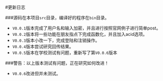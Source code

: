 #更新日志

###源码在本项目`src`目录，编译好的程序在`bin`目录。
- `V0.0.1`版本完成了用户名和输入加密，并且进行按照官网例子进行简单post。
- `V0.0.2`版本将一些功能在朋友指点下完成函数化，并且加入acid选项。
- `V0.0.3`版本小改一下，完成登陆和注销操作。
- `V0.0.4`版本尝试研究回传结果。
- `V0.0.5`版本在学校测试有问题，重新写了第`V0.0.6`版本

###警告：以上版本测试有问题，正在研究如何改进！

- `V0.0.6`改进但并未测试。
